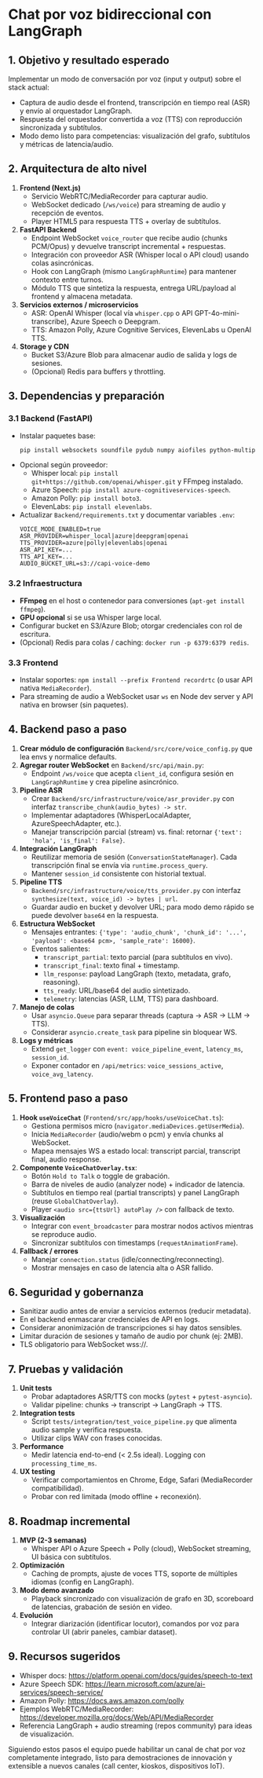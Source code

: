 # Chat por voz bidireccional con LangGraph

## 1. Objetivo y resultado esperado
Implementar un modo de conversación por voz (input y output) sobre el stack actual:
- Captura de audio desde el frontend, transcripción en tiempo real (ASR) y envío al orquestador LangGraph.
- Respuesta del orquestador convertida a voz (TTS) con reproducción sincronizada y subtítulos.
- Modo demo listo para competencias: visualización del grafo, subtítulos y métricas de latencia/audio.

## 2. Arquitectura de alto nivel
1. **Frontend (Next.js)**
   - Servicio WebRTC/MediaRecorder para capturar audio.
   - WebSocket dedicado (`/ws/voice`) para streaming de audio y recepción de eventos.
   - Player HTML5 para respuesta TTS + overlay de subtítulos.
2. **FastAPI Backend**
   - Endpoint WebSocket `voice_router` que recibe audio (chunks PCM/Opus) y devuelve transcript incremental + respuestas.
   - Integración con proveedor ASR (Whisper local o API cloud) usando colas asincrónicas.
   - Hook con LangGraph (mismo `LangGraphRuntime`) para mantener contexto entre turnos.
   - Módulo TTS que sintetiza la respuesta, entrega URL/payload al frontend y almacena metadata.
3. **Servicios externos / microservicios**
   - ASR: OpenAI Whisper (local vía `whisper.cpp` o API GPT-4o-mini-transcribe), Azure Speech o Deepgram.
   - TTS: Amazon Polly, Azure Cognitive Services, ElevenLabs u OpenAI TTS.
4. **Storage y CDN**
   - Bucket S3/Azure Blob para almacenar audio de salida y logs de sesiones.
   - (Opcional) Redis para buffers y throttling.

## 3. Dependencias y preparación
### 3.1 Backend (FastAPI)
- Instalar paquetes base:
  ```bash
  pip install websockets soundfile pydub numpy aiofiles python-multipart
  ```
- Opcional según proveedor:
  - Whisper local: `pip install git+https://github.com/openai/whisper.git` y FFmpeg instalado.
  - Azure Speech: `pip install azure-cognitiveservices-speech`.
  - Amazon Polly: `pip install boto3`.
  - ElevenLabs: `pip install elevenlabs`.
- Actualizar `Backend/requirements.txt` y documentar variables `.env`:
  ```dotenv
  VOICE_MODE_ENABLED=true
  ASR_PROVIDER=whisper_local|azure|deepgram|openai
  TTS_PROVIDER=azure|polly|elevenlabs|openai
  ASR_API_KEY=...
  TTS_API_KEY=...
  AUDIO_BUCKET_URL=s3://capi-voice-demo
  ```

### 3.2 Infraestructura
- **FFmpeg** en el host o contenedor para conversiones (`apt-get install ffmpeg`).
- **GPU opcional** si se usa Whisper large local.
- Configurar bucket en S3/Azure Blob; otorgar credenciales con rol de escritura.
- (Opcional) Redis para colas / caching: `docker run -p 6379:6379 redis`.

### 3.3 Frontend
- Instalar soportes: `npm install --prefix Frontend recordrtc` (o usar API nativa `MediaRecorder`).
- Para streaming de audio a WebSocket usar `ws` en Node dev server y API nativa en browser (sin paquetes).

## 4. Backend paso a paso
1. **Crear módulo de configuración** `Backend/src/core/voice_config.py` que lea envs y normalice defaults.
2. **Agregar router WebSocket** en `Backend/src/api/main.py`:
   - Endpoint `/ws/voice` que acepta `client_id`, configura sesión en `LangGraphRuntime` y crea pipeline asincrónico.
3. **Pipeline ASR**
   - Crear `Backend/src/infrastructure/voice/asr_provider.py` con interfaz `transcribe_chunk(audio_bytes) -> str`.
   - Implementar adaptadores (WhisperLocalAdapter, AzureSpeechAdapter, etc.).
   - Manejar transcripción parcial (stream) vs. final: retornar `{'text': 'hola', 'is_final': False}`.
4. **Integración LangGraph**
   - Reutilizar memoria de sesión (`ConversationStateManager`). Cada transcripción final se envía via `runtime.process_query`.
   - Mantener `session_id` consistente con historial textual.
5. **Pipeline TTS**
   - `Backend/src/infrastructure/voice/tts_provider.py` con interfaz `synthesize(text, voice_id) -> bytes | url`.
   - Guardar audio en bucket y devolver URL; para modo demo rápido se puede devolver `base64` en la respuesta.
6. **Estructura WebSocket**
   - Mensajes entrantes: `{'type': 'audio_chunk', 'chunk_id': '...', 'payload': <base64 pcm>, 'sample_rate': 16000}`.
   - Eventos salientes:
     - `transcript_partial`: texto parcial (para subtítulos en vivo).
     - `transcript_final`: texto final + timestamp.
     - `llm_response`: payload LangGraph (texto, metadata, grafo, reasoning).
     - `tts_ready`: URL/base64 del audio sintetizado.
     - `telemetry`: latencias (ASR, LLM, TTS) para dashboard.
7. **Manejo de colas**
   - Usar `asyncio.Queue` para separar threads (captura -> ASR -> LLM -> TTS).
   - Considerar `asyncio.create_task` para pipeline sin bloquear WS.
8. **Logs y métricas**
   - Extend `get_logger` con `event: voice_pipeline_event`, `latency_ms`, `session_id`.
   - Exponer contador en `/api/metrics`: `voice_sessions_active`, `voice_avg_latency`.

## 5. Frontend paso a paso
1. **Hook `useVoiceChat`** (`Frontend/src/app/hooks/useVoiceChat.ts`):
   - Gestiona permisos micro (`navigator.mediaDevices.getUserMedia`).
   - Inicia `MediaRecorder` (audio/webm o pcm) y envía chunks al WebSocket.
   - Mapea mensajes WS a estado local: transcript parcial, transcript final, audio response.
2. **Componente `VoiceChatOverlay.tsx`**:
   - Botón `Hold to Talk` o toggle de grabación.
   - Barra de niveles de audio (analyzer node) + indicador de latencia.
   - Subtítulos en tiempo real (partial transcripts) y panel LangGraph (reuse `GlobalChatOverlay`).
   - Player `<audio src={ttsUrl} autoPlay />` con fallback de texto.
3. **Visualización**
   - Integrar con `event_broadcaster` para mostrar nodos activos mientras se reproduce audio.
   - Sincronizar subtítulos con timestamps (`requestAnimationFrame`).
4. **Fallback / errores**
   - Manejar `connection.status` (idle/connecting/reconnecting).
   - Mostrar mensajes en caso de latencia alta o ASR fallido.

## 6. Seguridad y gobernanza
- Sanitizar audio antes de enviar a servicios externos (reducir metadata).
- En el backend enmascarar credenciales de API en logs.
- Considerar anonimización de transcripciones si hay datos sensibles.
- Limitar duración de sesiones y tamaño de audio por chunk (ej: 2MB).
- TLS obligatorio para WebSocket wss://.

## 7. Pruebas y validación
1. **Unit tests**
   - Probar adaptadores ASR/TTS con mocks (`pytest` + `pytest-asyncio`).
   - Validar pipeline: chunks -> transcript -> LangGraph -> TTS.
2. **Integration tests**
   - Script `tests/integration/test_voice_pipeline.py` que alimenta audio sample y verifica respuesta.
   - Utilizar clips WAV con frases conocidas.
3. **Performance**
   - Medir latencia end-to-end (< 2.5s ideal). Logging con `processing_time_ms`.
4. **UX testing**
   - Verificar comportamientos en Chrome, Edge, Safari (MediaRecorder compatibilidad).
   - Probar con red limitada (modo offline + reconexión).

## 8. Roadmap incremental
1. **MVP (2-3 semanas)**
   - Whisper API o Azure Speech + Polly (cloud), WebSocket streaming, UI básica con subtítulos.
2. **Optimización**
   - Caching de prompts, ajuste de voces TTS, soporte de múltiples idiomas (config en LangGraph).
3. **Modo demo avanzado**
   - Playback sincronizado con visualización de grafo en 3D, scoreboard de latencias, grabación de sesión en video.
4. **Evolución**
   - Integrar diarización (identificar locutor), comandos por voz para controlar UI (abrir paneles, cambiar dataset).

## 9. Recursos sugeridos
- Whisper docs: <https://platform.openai.com/docs/guides/speech-to-text>
- Azure Speech SDK: <https://learn.microsoft.com/azure/ai-services/speech-service/>
- Amazon Polly: <https://docs.aws.amazon.com/polly>
- Ejemplos WebRTC/MediaRecorder: <https://developer.mozilla.org/docs/Web/API/MediaRecorder>
- Referencia LangGraph + audio streaming (repos community) para ideas de visualización.

Siguiendo estos pasos el equipo puede habilitar un canal de chat por voz completamente integrado, listo para demostraciones de innovación y extensible a nuevos canales (call center, kioskos, dispositivos IoT).
